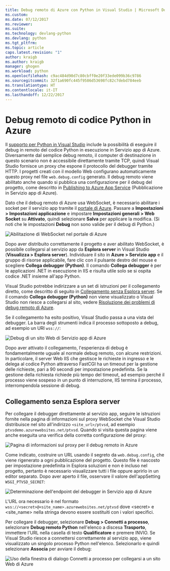 ```yaml
---
title: Debug remoto di Azure con Python in Visual Studio | Microsoft Docs
ms.custom: 
ms.date: 07/12/2017
ms.reviewer: 
ms.suite: 
ms.technology: devlang-python
ms.devlang: python
ms.tgt_pltfrm: 
ms.topic: article
caps.latest.revision: "1"
author: kraigb
ms.author: kraigb
manager: ghogen
ms.workload: python
ms.openlocfilehash: c9ac484d90d7c80cbff0e20f33ede099b36c9786
ms.sourcegitcommit: 32f1a690fc445f9586d53698fc82c7debd784eeb
ms.translationtype: HT
ms.contentlocale: it-IT
ms.lasthandoff: 12/22/2017
---
```

# <a name="remotely-debugging-python-code-on-azure"></a>Debug remoto di codice Python in Azure

Il [supporto per Python in Visual Studio](installation.md) include la possibilità di eseguire il debug in remoto del codice Python in esecuzione in Servizio app di Azure. Diversamente dal semplice debug remoto, il computer di destinazione in questo scenario non è accessibile direttamente tramite TCP, quindi Visual Studio fornisce un proxy che espone il protocollo del debugger tramite HTTP. I progetti creati con il modello Web configurano automaticamente questo proxy nel file `web.debug.config` generato. Il debug remoto viene abilitato anche quando si pubblica una configurazione per il debug del progetto, come descritto in [Publishing to Azure App Service](template-web.md#publishing-to-azure-app-service) (Pubblicazione in Servizio app di Azure).

Dato che il debug remoto di Azure usa WebSocket, è necessario abilitare i socket per il servizio app tramite il [portale di Azure](https://portal.azure.com). Passare a **Impostazioni > Impostazioni applicazione** e impostare **Impostazioni generali > Web Socket** su **Attivato**, quindi selezionare **Salva** per applicare la modifica. (Si noti che le impostazioni **Debug** non sono valide per il debug di Python.)

![Abilitazione di WebSocket nel portale di Azure](media/azure-remote-debugging-enable-web-sockets.png)

Dopo aver distribuito correttamente il progetto e aver abilitato WebSocket, è possibile collegarsi al servizio app da **Esplora server** in Visual Studio (**Visualizza > Esplora server**). Individuare il sito in **Azure > Servizio app** e il gruppo di risorse applicabile, fare clic con il pulsante destro del mouse e scegliere **Collega debugger (Python)**. Il comando **Collega debugger** è per le applicazioni .NET in esecuzione in IIS e risulta utile solo se si ospita codice .NET insieme all'app Python.

Visual Studio potrebbe indirizzare a un set di istruzioni per il collegamento diretto, come descritto di seguito in [Collegamento senza Esplora server](#attaching-without-server-explorer). Se il comando **Collega debugger (Python)** non viene visualizzato o Visual Studio non riesce a collegarsi al sito, vedere [Risoluzione dei problemi di debug remoto di Azure](debugging-azure-remote-troubleshooting.md).

Se il collegamento ha esito positivo, Visual Studio passa a una vista del debugger. La barra degli strumenti indica il processo sottoposto a debug, ad esempio un URI `wss://`:

![Debug di un sito Web di Servizio app di Azure](media/azure-remote-debugging-attached.png)

Dopo aver attivato il collegamento, l'esperienza di debug è fondamentalmente uguale al normale debug remoto, con alcune restrizioni. In particolare, il server Web IIS che gestisce le richieste in ingresso e le delega al codice Python attraverso FastCGI ha un timeout per la gestione delle richieste, pari a 90 secondi per impostazione predefinita. Se la gestione della richiesta richiede più tempo del timeout, ad esempio perché il processo viene sospeso in un punto di interruzione, IIS termina il processo, interrompendola sessione di debug. 

## <a name="attaching-without-server-explorer"></a>Collegamento senza Esplora server

Per collegare il debugger direttamente al servizio app, seguire le istruzioni fornite nella pagina di informazioni sul proxy WebSocket che Visual Studio distribuisce nel sito all'indirizzo `<site_url>/ptvsd`, ad esempio `ptvsdemo.azurewebsites.net/ptvsd`. Quando si visita questa pagina viene anche eseguita una verifica della corretta configurazione del proxy:

![Pagina di informazioni sul proxy per il debug remoto in Azure](media/azure-remote-debugging-proxy-info-page.png)

Come indicato, costruire un URL usando il segreto da `web.debug.config`, che viene rigenerato a ogni pubblicazione del progetto. Questo file è nascosto per impostazione predefinita in Esplora soluzioni e non è incluso nel progetto, pertanto è necessario visualizzare tutti i file oppure aprirlo in un editor separato. Dopo aver aperto il file, osservare il valore dell'appSetting `WSGI_PTVSD_SECRET`:

![Determinazione dell'endpoint del debugger in Servizio app di Azure](media/azure-remote-debugging-secret.png)

L'URL ora necessario è nel formato `wss://<secret>@<site_name>.azurewebsites.net/ptvsd` dove &lt;secret&gt; e &lt;site_name&gt; nella stringa devono essere sostituiti con i valori specifici.

Per collegare il debugger, selezionare **Debug > Connetti a processo**, selezionare **Debug remoto Python** nell'elenco a discesa **Trasporto**, immettere l'URL nella casella di testo **Qualificatore** e premere INVIO. Se Visual Studio riesce a connettersi correttamente al servizio app, viene visualizzato un singolo processo Python nell'elenco. Selezionarlo e quindi selezionare **Associa** per avviare il debug:

![Uso della finestra di dialogo Connetti a processo per collegarsi a un sito Web di Azure](media/azure-remote-debugging-manual-attach.png)
